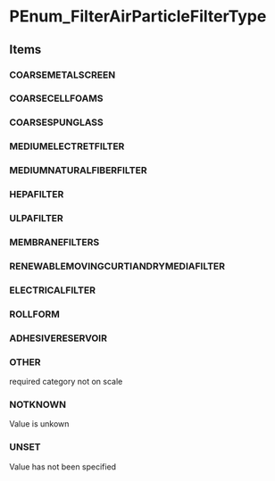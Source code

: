 # PEnum_FilterAirParticleFilterType

## Items

### COARSEMETALSCREEN


### COARSECELLFOAMS


### COARSESPUNGLASS


### MEDIUMELECTRETFILTER


### MEDIUMNATURALFIBERFILTER


### HEPAFILTER


### ULPAFILTER


### MEMBRANEFILTERS


### RENEWABLEMOVINGCURTIANDRYMEDIAFILTER


### ELECTRICALFILTER


### ROLLFORM


### ADHESIVERESERVOIR


### OTHER
required category not on scale

### NOTKNOWN
Value is unkown

### UNSET
Value has not been specified
